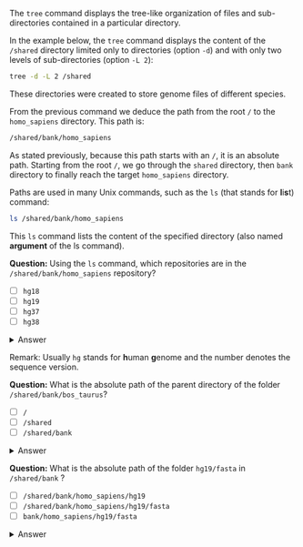 The `tree` command displays the tree-like organization of files and sub-directories contained in a particular directory.

In the example below, the `tree` command displays the content of the `/shared` directory limited only to directories (option `-d`) and with only two levels of sub-directories (option `-L 2`):

```bash
tree -d -L 2 /shared
```

These directories were created to store genome files of different species.

From the previous command we deduce the  path from the root `/` to the `homo_sapiens` directory. This path is:

```bash
/shared/bank/homo_sapiens
```

As stated previously, because this path starts with an `/`, it is an absolute path. Starting from the root  `/`, we go through the `shared` directory, then `bank` directory to finally reach the target `homo_sapiens` directory.

Paths are used in many Unix commands, such as the `ls` (that stands for **l**i**s**t) command:

```bash
ls /shared/bank/homo_sapiens
```

This `ls` command lists the content of the specified directory (also named **argument** of the ls command).


**Question:** Using the `ls` command, which repositories are in the `/shared/bank/homo_sapiens` repository?

- [ ] `hg18`
- [ ] `hg19`
- [ ] `hg37`
- [ ] `hg38`

<details>
<summary>Answer</summary>

`hg19` and `hg38`

</details>

Remark: Usually `hg` stands for **h**uman **g**enome and the number denotes the sequence version.

**Question:** What is the absolute path of the parent directory of the folder `/shared/bank/bos_taurus`?

- [ ] `/`
- [ ] `/shared`
- [ ] `/shared/bank`

<details>
<summary>Answer</summary>

`/shared/bank`

</details>


**Question:** What is the absolute path of the folder `hg19/fasta` in `/shared/bank` ?

- [ ] `/shared/bank/homo_sapiens/hg19`
- [ ] `/shared/bank/homo_sapiens/hg19/fasta`
- [ ] `bank/homo_sapiens/hg19/fasta`

<details>
<summary>Answer</summary>

`/shared/bank/homo_sapiens/hg19/fasta`

</details>
